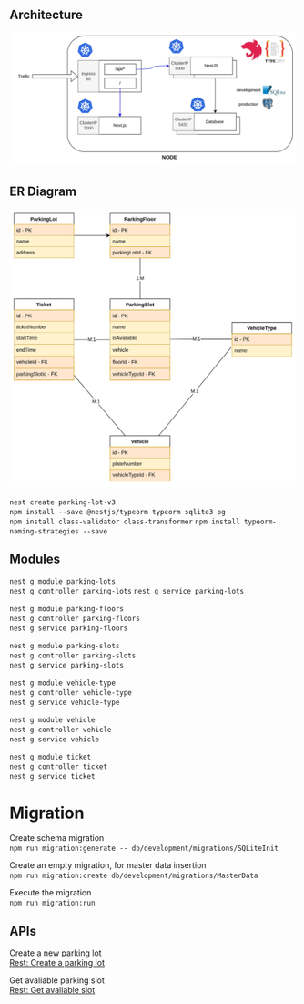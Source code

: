 ## Architecture

![Architecture](./assets/Architecture.jpg)

## ER Diagram

![ER](./assets/ER.jpg)

`nest create parking-lot-v3`  
`npm install --save @nestjs/typeorm typeorm sqlite3 pg`  
`npm install class-validator class-transformer`
`npm install typeorm-naming-strategies --save`

## Modules

`nest g module parking-lots`  
`nest g controller parking-lots`
`nest g service parking-lots`

`nest g module parking-floors`  
`nest g controller parking-floors`  
`nest g service parking-floors`

`nest g module parking-slots`  
`nest g controller parking-slots`  
`nest g service parking-slots`

`nest g module vehicle-type`  
`nest g controller vehicle-type`  
`nest g service vehicle-type`

`nest g module vehicle`  
`nest g controller vehicle`  
`nest g service vehicle`

`nest g module ticket`  
`nest g controller ticket`  
`nest g service ticket`

# Migration

Create schema migration  
`npm run migration:generate -- db/development/migrations/SQLiteInit`

Create an empty migration, for master data insertion  
`npm run migration:create db/development/migrations/MasterData`

Execute the migration  
`npm run migration:run`

## APIs

Create a new parking lot  
[Rest: Create a parking lot](./src/parking-lots/_rest.parking-lots.http)

Get avaliable parking slot  
[Rest: Get avaliable slot](./src/parking-slots/_rest.parking-slots.http)
